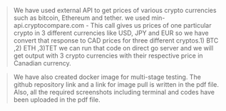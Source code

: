 > We have used external API to get prices of various crypto currencies such as bitcoin, Ethereum and tether.
> we used min-api.cryptocompare.com - This call gives us prices of one particular crypto in 3 different currencies like USD, JPY and EUR
so we have convert that response to CAD prices for three different cryptos.1) BTC ,2) ETH ,3)TET
we can run that code on direct go server and we will get output with 3 crypto currencies with their respective price in Canadian currency.

> We have also created docker image for multi-stage testing. 
> The github repository link and a link for image pull is written in the pdf file. 
> Also, all the required screenshots including terminal and codes have been uploaded in the pdf file. 
